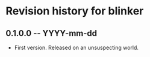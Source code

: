 # Revision history for blinker

## 0.1.0.0 -- YYYY-mm-dd

* First version. Released on an unsuspecting world.

